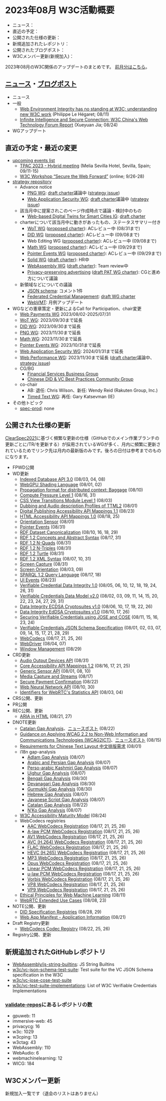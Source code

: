 # 2023年08月 W3C活動概要

- ニュース：
- 直近の予定：
- 公開された仕様の更新：
- 新規追加されたレポジトリ：
- 公開されたブログポスト：
- W3Cメンバー更新(新規加入)：

2023年08月のW3C関係のアップデートのまとめです。
[前月分はこちら](202307.md)。

## [ニュース](https://www.w3.org/news/)・[ブログポスト](https://www.w3.org/blog/)

* ニュース
* 一般
  * [Web Environment Integrity has no standing at W3C; understanding new W3C work](https://www.w3.org/blog/2023/web-environment-integrity-has-no-standing-at-w3c/) (Philippe Le Hégaret; 08/11)
  * [Infinite Intelligence and Secure Connection: W3C China's Web Technology Forum Report](https://www.w3.org/blog/2023/infinite-intelligence-and-secure-connection-w3c-chinas-web-technology-forum-report/) (Xueyuan Jia; 08/24)
* WGアップデート

## 直近の予定・最近の変更

* [upcoming events list](https://www.w3.org/participate/eventscal.html)
  * [TPAC 2023 - Hybrid meeting](https://www.w3.org/events/tpac/2023/tpac-2023-hybrid-meeting/) (Melia Sevilla Hotel, Sevilla, Spain; 09/11-15)
  * [W3C Workshop “Secure the Web Forward”](https://www.w3.org/events/workshops/2023/w3c-workshop-secure-the-web-forward/) (online; 9/26-28)
* [strategy repository](https://github.com/w3c/strategy/issues)
  * Advance notice
    * [PNG WG](https://lists.w3.org/Archives/Public/public-new-work/2023Aug/0011.html): [draft charter](https://w3c.github.io/charter-drafts/2023/png-2023.html)議論中 ([strategy issue](https://github.com/w3c/strategy/issues/419))
    * [Web Application Security WG](https://lists.w3.org/Archives/Public/public-new-work/2023Aug/0021.html): [draft charter](https://w3c.github.io/webappsec/admin/webappsec-charter-2023.html)議論中 ([strategy issue](https://github.com/w3c/strategy/issues/426))
  * 該当月中に提案されこのページ作成時点で議論・検討中のもの
    * [Web-based Digital Twins for Smart Cities IG](https://github.com/w3c/strategy/issues/425): [draft charter](https://w3c.github.io/smartcities-workshop/draft-charter/index.html)
  * charterについて該当月中に動きがあったもの、ステータスサマリー付き
    * [WoT WG](https://github.com/w3c/strategy/issues/375) ([proposed charter](https://www.w3.org/2023/08/wot-wg-2023-draft.html)): ACレビュー中 (08/31まで)
    * [DID WG](https://github.com/w3c/strategy/issues/376) ([proposed charter](https://www.w3.org/2023/07/did-wg-charter.html)): ACレビュー中 (09/08まで)
    * Web Editing WG ([proposed charter](https://www.w3.org/2023/07/editingwg-charter-2023.html)): ACレビュー中 (09/08まで)
    * [Math WG](https://github.com/w3c/strategy/issues/380) ([proposed charter](https://www.w3.org/Math/Documents/Charter2023.html)): ACレビュー中 (09/29まで)
    * [Pointer Events WG](https://github.com/w3c/strategy/issues/416) ([proposed charter](https://www.w3.org/2023/08/proposed-pointer-events-wg.html)): ACレビュー中 (09/29まで)
    * [Solid WG](https://github.com/w3c/strategy/issues/377) ([draft charter](https://solid.github.io/solid-wg-charter/charter/)): HR中
    * [WebAssembly WG](https://github.com/w3c/strategy/issues/325) ([draft charter](https://w3c.github.io/charter-drafts/2023/wasm-wg.html)): Team review中
    * [Privacy-preserving advertising](https://github.com/w3c/strategy/issues/222) ([draft PAT WG charter](https://patcg.github.io/patwg-charter/charter.html)): CGと進め方について議論
  * 新領域などについての議論
    * [JSON schema](https://github.com/w3c/strategy/issues/108): コメント1件
    * [Federated Credential Management](https://github.com/w3c/strategy/issues/299): [draft WG charter](https://github.com/fedidcg/fedidcg.github.io/blob/main/charters/Proposed-WG-WebIdentityCredentials.md)
    * [WebVMT](https://github.com/w3c/strategy/issues/113): 月例アップデート
* WGなどの憲章策定・更新によるCall for Participation、chair変更
  * [Web Payments WG](https://www.w3.org/Payments/WG/charter-2023.html) 2023/08/02-2025/07/31
  * [WoT WG](https://www.w3.org/2022/07/wot-wg-2022.html): 2023/09/30まで延長
  * [DID WG](https://www.w3.org/2020/12/did-wg-charter.html): 2023/09/30まで延長
  * [PNG WG](https://www.w3.org/Graphics/PNG/png-2021.html): 2023/11/30まで延長
  * [Math WG](https://www.w3.org/Math/Documents/Charter2021.html): 2023/11/30まで延長
  * [Pointer Events WG](https://www.w3.org/2021/03/pointer-events-wg-charter.html): 2023/10/31まで延長
  * [Web Application Security WG](https://www.w3.org/2022/06/webappsec-charter-2022.html): 2024/01/31まで延長
  * [Web Performance WG](https://www.w3.org/2021/02/webperf.html): 2023/11/30まで延長 ([draft charter](https://www.w3.org/2023/07/webperf.html)議論中、[strategy issue](https://github.com/w3c/strategy/issues/371))
  * CG/BG
    * [Financial Services Business Group](http://www.w3.org/community/financialservices-bg/)
    * [Chinese DID & VC Best Practices Community Group](http://www.w3.org/community/cndid/)
  * co-chair
    * AB: 退任: Chris Wilson、新任: Wendy Reid (Rakuten Group, Inc.)
    * [Timed Text WG](https://www.w3.org/groups/wg/timed-text): 再任: Gary Katsevman (IE)
* その他トピック
  * [spec-prod](https://lists.w3.org/Archives/Public/spec-prod/): none

## 公開された仕様の更新

[ClearSpec2021](https://github.com/w3c/tr-pages/blob/main/clearspec2021.md)に基づく頻繁な更新の仕様（GitHubでのメイン作業ブランチの更新ごとに/TR/を更新する）が採用されているWGが多く、月内に頻繁に更新されているためでリンク先は月内の最新版のみです。後ろの日付は参考までのものになります。

* FPWD公開
* WD更新
  * [Indexed Database API 3.0](https://www.w3.org/TR/2023/WD-IndexedDB-3-20230808/) (08/03, 04, 08)
  * [WebGPU Shading Language](https://www.w3.org/TR/2023/WD-WGSL-20230802/) (08/01, 02)
  * [Propagation format for distributed context: Baggage](https://www.w3.org/TR/2023/WD-baggage-20230810/) (08/10)
  * [Compute Pressure Level 1](https://www.w3.org/TR/2023/WD-compute-pressure-20230831/) (08/16, 31)
  * [CSS View Transitions Module Level 1](https://www.w3.org/TR/2023/WD-css-view-transitions-1-20230803/) (08/03)
  * [Dubbing and Audio description Profiles of TTML2](https://www.w3.org/TR/2023/WD-dapt-20230801/) (08/01)
  * [Digital Publishing Accessibility API Mappings 1.1](https://www.w3.org/TR/2023/WD-dpub-aam-1.1-20230823/) (08/23)
  * [HTML Accessibility API Mappings 1.0](https://www.w3.org/TR/2023/WD-html-aam-1.0-20230825/) (08/18, 25)
  * [Orientation Sensor](https://www.w3.org/TR/2023/WD-orientation-sensor-20230801/) (08/01)
  * [Pointer Events](https://www.w3.org/TR/2023/WD-pointerevents3-20230831/) (08/31)
  * [RDF Dataset Canonicalization](https://www.w3.org/TR/2023/WD-rdf-canon-20230829/) (08/10, 16, 18, 29)
  * [RDF 1.2 Concepts and Abstract Syntax](https://www.w3.org/TR/2023/WD-rdf12-concepts-20230831/) (08/17, 31)
  * [RDF 1.2 N-Quads](https://www.w3.org/TR/2023/WD-rdf12-n-quads-20230831/) (08/31)
  * [RDF 1.2 N-Triples](https://www.w3.org/TR/2023/WD-rdf12-n-triples-20230831/) (08/31)
  * [RDF 1.2 Turtle](https://www.w3.org/TR/2023/WD-rdf12-turtle-20230831/) (08/31)
  * [RDF 1.2 XML Syntax](https://www.w3.org/TR/2023/WD-rdf12-xml-20230831/) (08/07, 10, 31)
  * [Screen Capture](https://www.w3.org/TR/2023/WD-screen-capture-20230831/) (08/31)
  * [Screen Orientation](https://www.w3.org/TR/2023/WD-screen-orientation-20230809/) (08/03, 09)
  * [SPARQL 1.2 Query Language](https://www.w3.org/TR/2023/WD-sparql12-query-20230818/) (08/17, 18)
  * [UI Events](https://www.w3.org/TR/2023/WD-uievents-20230823/) (08/23)
  * [Verifiable Credential Data Integrity 1.0](https://www.w3.org/TR/2023/WD-vc-data-integrity-20230831/) (08/05, 06, 10, 12, 18, 19, 24, 26, 31)
  * [Verifiable Credentials Data Model v2.0](https://www.w3.org/TR/2023/WD-vc-data-model-2.0-20230831/) (08/02, 03, 09, 11, 14, 15, 20, 22, 23, 24, 27, 29, 31)
  * [Data Integrity ECDSA Cryptosuites v1.0](https://www.w3.org/TR/2023/WD-vc-di-ecdsa-20230826/) (08/06, 10, 17, 19, 22, 26)
  * [Data Integrity EdDSA Cryptosuites v1.0](https://www.w3.org/TR/2023/WD-vc-di-eddsa-20230826/) (08/10, 17, 26)
  * [Securing Verifiable Credentials using JOSE and COSE](https://www.w3.org/TR/2023/WD-vc-jose-cose-20230824/) (08/11, 15, 16, 23, 24)
  * [Verifiable Credentials JSON Schema Specification](https://www.w3.org/TR/2023/WD-vc-json-schema-20230829/) (08/01, 02, 03, 07, 09, 14, 15, 17, 21, 28, 29)
  * [WebCodecs](https://www.w3.org/TR/2023/WD-webcodecs-20230826/) (08/17, 21, 25, 26)
  * [WebDriver](https://www.w3.org/TR/2023/WD-webdriver2-20230807/) (08/04, 07)
  * [Window Management](https://www.w3.org/TR/2023/WD-window-management-20230829/) (08/29)
* CRD更新
  * [Audio Output Devices API](https://www.w3.org/TR/2023/CRD-audio-output-20230831/) (08/31)
  * [Core Accessibility API Mappings 1.2](https://www.w3.org/TR/2023/CRD-core-aam-1.2-20230825/) (08/16, 17, 21, 25)
  * [Generic Sensor API](https://www.w3.org/TR/2023/CRD-generic-sensor-20230810/) (08/01, 08, 10)
  * [Media Capture and Streams](https://www.w3.org/TR/2023/CRD-mediacapture-streams-20230817/) (08/17)
  * [Secure Payment Confirmation](https://www.w3.org/TR/2023/CRD-secure-payment-confirmation-20230822/) (08/22)
  * [Web Neural Network API](https://www.w3.org/TR/2023/CRD-webnn-20230830/) (08/10, 30)
  * [Identifiers for WebRTC's Statistics API](https://www.w3.org/TR/2023/CRD-webrtc-stats-20230804/) (08/03, 04)
* CRS公開、更新
* PR公開
* REC公開、更新
  * [ARIA in HTML](https://www.w3.org/TR/2023/REC-html-aria-20230827/) (08/21, 27)
* DNOTE更新
  * [Catalan Gap Analysis](https://www.w3.org/TR/2023/DNOTE-latn-ca-gap-20230822/)、[ニュースポスト](https://www.w3.org/news/2023/draft-note-catalan-gap-analysis/) (08/22)
  * [Guidance on Applying WCAG 2.2 to Non-Web Information and Communications Technologies (WCAG2ICT)](https://www.w3.org/TR/2023/DNOTE-wcag2ict-20230815/)、[ニュースポスト](https://www.w3.org/news/2023/draft-note-guidance-on-applying-wcag-2-2-to-non-web-information-and-communications-technologies-wcag2ict/) (08/15)
  * [Requirements for Chinese Text Layout 中文排版需求](https://www.w3.org/TR/2023/DNOTE-clreq-20230801/) (08/01)
  * i18n gap-analysis
    * [Adlam Gap Analysis](https://www.w3.org/TR/2023/DNOTE-adlm-gap-20230807/) (08/07)
    * [Arabic and Persian Gap Analysis](https://www.w3.org/TR/2023/DNOTE-alreq-gap-20230807/) (08/07)
    * [Perso-arabic Kashmiri Gap Analysis](https://www.w3.org/TR/2023/DNOTE-arab-ks-gap-20230807/) (08/07)
    * [Uighur Gap Analysis](https://www.w3.org/TR/2023/DNOTE-arab-ug-gap-20230807/) (08/07)
    * [Bengali Gap Analysis](https://www.w3.org/TR/2023/DNOTE-beng-gap-20230830/) (08/30)
    * [Devanagari Gap Analysis](https://www.w3.org/TR/2023/DNOTE-deva-gap-20230830/) (08/30)
    * [Gurmukhi Gap Analysis](https://www.w3.org/TR/2023/DNOTE-guru-gap-20230830/) (08/30)
    * [Hebrew Gap Analysis](https://www.w3.org/TR/2023/DNOTE-hebr-gap-20230807/) (08/07)
    * [Javanese Script Gap Analysis](https://www.w3.org/TR/2023/DNOTE-java-gap-20230807/) (08/07)
    * [Catalan Gap Analysis](https://www.w3.org/TR/2023/DNOTE-latn-ca-gap-20230822/) (08/22)
    * [N’Ko Gap Analysis](https://www.w3.org/TR/2023/DNOTE-nkoo-gap-20230807/) (08/07)
  * [W3C Accessibility Maturity Model](https://www.w3.org/TR/2023/DNOTE-maturity-model-20230824/) (08/24)
  * WebCodecs registries
    * [AAC WebCodecs Registration](https://www.w3.org/TR/2023/DNOTE-webcodecs-aac-codec-registration-20230826/) (08/17, 21, 25, 26)
    * [A-law PCM WebCodecs Registration](https://www.w3.org/TR/2023/DNOTE-webcodecs-alaw-codec-registration-20230826/) (08/17, 21, 25, 26)
    * [AV1 WebCodecs Registration](https://www.w3.org/TR/2023/DNOTE-webcodecs-av1-codec-registration-20230826/) (08/17, 21, 25, 26)
    * [AVC (H.264) WebCodecs Registration](https://www.w3.org/TR/2023/DNOTE-webcodecs-avc-codec-registration-20230826/) (08/17, 21, 25, 26)
    * [FLAC WebCodecs Registration](https://www.w3.org/TR/2023/DNOTE-webcodecs-flac-codec-registration-20230826/) (08/17, 21, 25, 26)
    * [HEVC (H.265) WebCodecs Registration](https://www.w3.org/TR/2023/DNOTE-webcodecs-hevc-codec-registration-20230826/) (08/17, 21, 25, 26)
    * [MP3 WebCodecs Registration](https://www.w3.org/TR/2023/DNOTE-webcodecs-mp3-codec-registration-20230826/) (08/17, 21, 25, 26)
    * [Opus WebCodecs Registration](https://www.w3.org/TR/2023/DNOTE-webcodecs-opus-codec-registration-20230826/) (08/17, 21, 25, 26)
    * [Linear PCM WebCodecs Registration](https://www.w3.org/TR/2023/DNOTE-webcodecs-pcm-codec-registration-20230826/) (08/17, 21, 25, 26)
    * [u-law PCM WebCodecs Registration](https://www.w3.org/TR/2023/DNOTE-webcodecs-ulaw-codec-registration-20230826/) (08/17, 21, 25, 26)
    * [Vorbis WebCodecs Registration](https://www.w3.org/TR/2023/DNOTE-webcodecs-vorbis-codec-registration-20230826/) (08/17, 21, 25, 26)
    * [VP8 WebCodecs Registration](https://www.w3.org/TR/2023/DNOTE-webcodecs-vp8-codec-registration-20230826/) (08/17, 21, 25, 26)
    * [VP9 WebCodecs Registration](https://www.w3.org/TR/2023/DNOTE-webcodecs-vp9-codec-registration-20230826/) (08/17, 21, 25, 26)
  * [Ethical Principles for Web Machine Learning](https://www.w3.org/TR/2023/DNOTE-webmachinelearning-ethics-20230811/) (08/11)
  * [WebRTC Extended Use Cases](https://www.w3.org/TR/2023/DNOTE-webrtc-nv-use-cases-20230823/) (08/08, 23)
* NOTE公開、更新
  * [DID Specification Registries](https://www.w3.org/TR/2023/NOTE-did-spec-registries-20230829/) (08/28, 29)
  * [Web App Manifest - Application Information](https://www.w3.org/TR/2023/NOTE-manifest-app-info-20230821/) (08/21)
* Draft Registry更新
  * [WebCodecs Codec Registry](https://www.w3.org/TR/2023/DRY-webcodecs-codec-registry-20230826/) (08/22, 25, 26)
* Registry公開、更新

## 新規追加されたGitHubレポジトリ

* [WebAssembly/js-string-builtins](https://github.com/WebAssembly/js-string-builtins): JS String Builtins
* [w3c/vc-json-schema-test-suite](https://github.com/w3c/vc-json-schema-test-suite): Test suite for the VC JSON Schema specification in the W3C
* [w3c/vc-jose-cose-test-suite](https://github.com/w3c/vc-jose-cose-test-suite)
* [w3c/vc-test-suite-implementations](https://github.com/w3c/vc-test-suite-implementations): List of W3C Verifiable Credentials Implementations

### [validate-repos](https://w3c.github.io/validate-repos/)にあるレポジトリの数

- gpuweb: 11
- immersive-web: 45
- privacycg: 16
- w3c: 1029
- w3cping: 13
- w3ctag: 43
- WebAssembly: 110
- WebAudio: 6
- webmachinelearning: 12
- WICG: 184

## W3Cメンバー更新

新規加入一覧です（退会のリストはありません）
